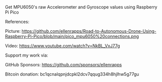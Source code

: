 Get MPU6050's raw Accelerometer and Gyroscope values using Raspberry Pi Pico

References:

Picture: https://github.com/ellenrapps/Road-to-Autonomous-Drone-Using-Raspberry-Pi-Pico/blob/main/pico_mpu6050%20connections.png

Video: https://www.youtube.com/watch?v=NkBL_VxJ77g


Support my work via:

GitHub Sponsors: https://github.com/sponsors/ellenrapps

Bitcoin donation: bc1qcnalqpnjdcpkl2dcv7qqug334h8hjlhw5g77gu


